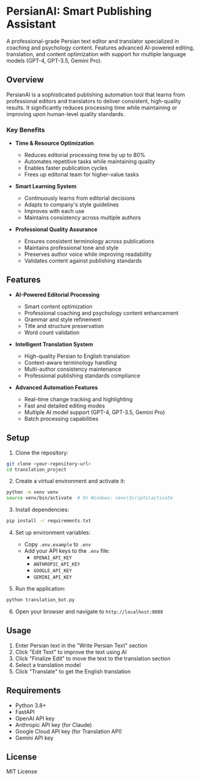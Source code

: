 # PersianAI: Smart Publishing Assistant

A professional-grade Persian text editor and translator specialized in coaching and psychology content. Features advanced AI-powered editing, translation, and content optimization with support for multiple language models (GPT-4, GPT-3.5, Gemini Pro).

## Overview

PersianAI is a sophisticated publishing automation tool that learns from professional editors and translators to deliver consistent, high-quality results. It significantly reduces processing time while maintaining or improving upon human-level quality standards.

### Key Benefits

- **Time & Resource Optimization**
  - Reduces editorial processing time by up to 80%
  - Automates repetitive tasks while maintaining quality
  - Enables faster publication cycles
  - Frees up editorial team for higher-value tasks

- **Smart Learning System**
  - Continuously learns from editorial decisions
  - Adapts to company's style guidelines
  - Improves with each use
  - Maintains consistency across multiple authors

- **Professional Quality Assurance**
  - Ensures consistent terminology across publications
  - Maintains professional tone and style
  - Preserves author voice while improving readability
  - Validates content against publishing standards

## Features

- **AI-Powered Editorial Processing**
  - Smart content optimization
  - Professional coaching and psychology content enhancement
  - Grammar and style refinement
  - Title and structure preservation
  - Word count validation

- **Intelligent Translation System**
  - High-quality Persian to English translation
  - Context-aware terminology handling
  - Multi-author consistency maintenance
  - Professional publishing standards compliance

- **Advanced Automation Features**
  - Real-time change tracking and highlighting
  - Fast and detailed editing modes
  - Multiple AI model support (GPT-4, GPT-3.5, Gemini Pro)
  - Batch processing capabilities

## Setup

1. Clone the repository:
```bash
git clone <your-repository-url>
cd translation_project
```

2. Create a virtual environment and activate it:
```bash
python -m venv venv
source venv/bin/activate  # On Windows: venv\Scripts\activate
```

3. Install dependencies:
```bash
pip install -r requirements.txt
```

4. Set up environment variables:
   - Copy `.env.example` to `.env`
   - Add your API keys to the `.env` file:
     - `OPENAI_API_KEY`
     - `ANTHROPIC_API_KEY`
     - `GOOGLE_API_KEY`
     - `GEMINI_API_KEY`

5. Run the application:
```bash
python translation_bot.py
```

6. Open your browser and navigate to `http://localhost:8088`

## Usage

1. Enter Persian text in the "Write Persian Text" section
2. Click "Edit Text" to improve the text using AI
3. Click "Finalize Edit" to move the text to the translation section
4. Select a translation model
5. Click "Translate" to get the English translation

## Requirements

- Python 3.8+
- FastAPI
- OpenAI API key
- Anthropic API key (for Claude)
- Google Cloud API key (for Translation API)
- Gemini API key

## License

MIT License 